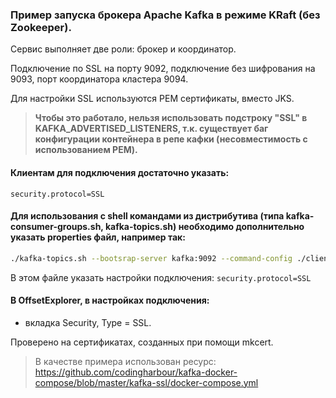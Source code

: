 ### Пример запуска брокера Apache Kafka в режиме KRaft (без Zookeeper).
Сервис выполняет две роли: брокер и координатор.

Подключение по SSL на порту 9092, подключение без шифрования на 9093, порт координатора кластера 9094.

Для настройки SSL используются PEM сертификаты, вместо JKS. 
> **Чтобы это работало, нельзя использовать подстроку "SSL" в KAFKA_ADVERTISED_LISTENERS, т.к. существует баг конфигурации контейнера в репе кафки (несовместимость с использованием PEM).**

#### Клиентам для подключения достаточно указать:
```properties
security.protocol=SSL
```

#### Для использования с shell командами из дистрибутива (типа kafka-consumer-groups.sh, kafka-topics.sh) необходимо дополнительно указать properties файл, например так:
```bash
./kafka-topics.sh --bootsrap-server kafka:9092 --command-config ./client-ssl.properties --list
```
В этом файле указать настройки подключения: `security.protocol=SSL` 

#### В OffsetExplorer, в настройках подключения:
- вкладка Security, Type = SSL.

Проверено на сертификатах, созданных при помощи mkcert.

> В качестве примера использован ресурс:
> https://github.com/codingharbour/kafka-docker-compose/blob/master/kafka-ssl/docker-compose.yml
